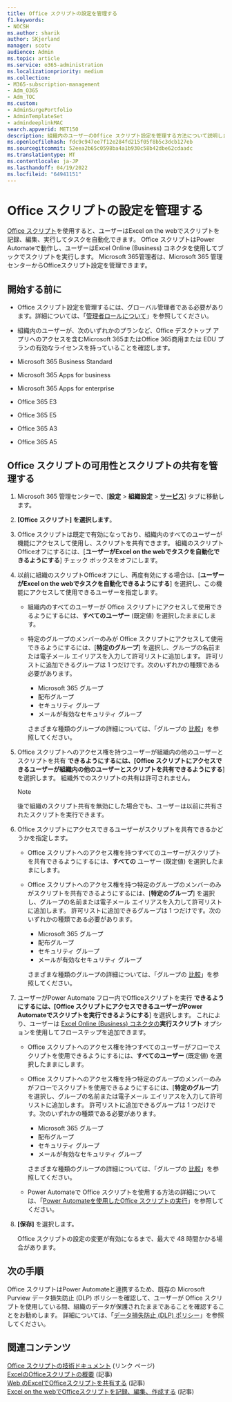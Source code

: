 ```yaml
---
title: Office スクリプトの設定を管理する
f1.keywords:
- NOCSH
ms.author: sharik
author: SKjerland
manager: scotv
audience: Admin
ms.topic: article
ms.service: o365-administration
ms.localizationpriority: medium
ms.collection:
- M365-subscription-management
- Adm_O365
- Adm_TOC
ms.custom:
- AdminSurgePortfolio
- AdminTemplateSet
- admindeeplinkMAC
search.appverid: MET150
description: 組織内のユーザーのOffice スクリプト設定を管理する方法について説明します。
ms.openlocfilehash: fdc9c947ee7f12e284fd215f05f8b5c3dcb127eb
ms.sourcegitcommit: 52eea2b65c0598ba4a1b930c58b42dbe62cdaadc
ms.translationtype: MT
ms.contentlocale: ja-JP
ms.lasthandoff: 04/19/2022
ms.locfileid: "64941151"
---
```

# <a name="manage-office-scripts-settings"></a>Office スクリプトの設定を管理する

[Office スクリプト](/office/dev/scripts)を使用すると、ユーザーはExcel on the webでスクリプトを記録、編集、実行してタスクを自動化できます。 Office スクリプトはPower Automateで動作し、ユーザーはExcel Online (Business) コネクタを使用してブックでスクリプトを実行します。 Microsoft 365管理者は、Microsoft 365 管理センターからOfficeスクリプト設定を管理できます。

## <a name="before-you-begin"></a>開始する前に

- Office スクリプト設定を管理するには、グローバル管理者である必要があります。詳細については、「[管理者ロールについて](../add-users/about-admin-roles.md)」を参照してください。

- 組織内のユーザーが、次のいずれかのプランなど、Office デスクトップ アプリへのアクセスを含むMicrosoft 365またはOffice 365商用または EDU プランの有効なライセンスを持っていることを確認します。

- Microsoft 365 Business Standard
- Microsoft 365 Apps for business
- Microsoft 365 Apps for enterprise
- Office 365 E3
- Office 365 E5
- Office 365 A3
- Office 365 A5

## <a name="manage-availability-of-office-scripts-and-sharing-of-scripts"></a>Office スクリプトの可用性とスクリプトの共有を管理する

1. Microsoft 365 管理センターで、[**設定** \> **組織設定** \> **[サービス](https://go.microsoft.com/fwlink/p/?linkid=2053743)**] タブに移動します。

2. **[Office スクリプト] を選択します**。

3. Office スクリプトは既定で有効になっており、組織内のすべてのユーザーが機能にアクセスして使用し、スクリプトを共有できます。 組織のスクリプトOfficeオフにするには、[**ユーザーがExcel on the webでタスクを自動化できるようにする**] チェック ボックスをオフにします。

4. 以前に組織のスクリプトOfficeオフにし、再度有効にする場合は、[**ユーザーがExcel on the webでタスクを自動化できるようにする**] を選択し、この機能にアクセスして使用できるユーザーを指定します。

    - 組織内のすべてのユーザーが Office スクリプトにアクセスして使用できるようにするには、**すべてのユーザー** (既定値) を選択したままにします。

    - 特定のグループのメンバーのみが Office スクリプトにアクセスして使用できるようにするには、[**特定のグループ**] を選択し、グループの名前または電子メール エイリアスを入力して許可リストに追加します。 許可リストに追加できるグループは 1 つだけです。次のいずれかの種類である必要があります。
        - Microsoft 365 グループ
        - 配布グループ
        - セキュリティ グループ
        - メールが有効なセキュリティ グループ

        さまざまな種類のグループの詳細については、「グループの [比較](../create-groups/compare-groups.md)」を参照してください。

5. Office スクリプトへのアクセス権を持つユーザーが組織内の他のユーザーとスクリプトを共有 **できるようにするには、[Office スクリプトにアクセスできるユーザーが組織内の他のユーザーとスクリプトを共有できるようにする**] を選択します。 組織外でのスクリプトの共有は許可されません。

    > [!NOTE]
    > 後で組織のスクリプト共有を無効にした場合でも、ユーザーは以前に共有されたスクリプトを実行できます。

6. Office スクリプトにアクセスできるユーザーがスクリプトを共有できるかどうかを指定します。

    - Office スクリプトへのアクセス権を持つすべてのユーザーがスクリプトを共有できるようにするには、**すべての** ユーザー (既定値) を選択したままにします。

    - Office スクリプトへのアクセス権を持つ特定のグループのメンバーのみがスクリプトを共有できるようにするには、[**特定のグループ**] を選択し、グループの名前または電子メール エイリアスを入力して許可リストに追加します。 許可リストに追加できるグループは 1 つだけです。次のいずれかの種類である必要があります。
        - Microsoft 365 グループ
        - 配布グループ
        - セキュリティ グループ
        - メールが有効なセキュリティ グループ

        さまざまな種類のグループの詳細については、「グループの [比較](../create-groups/compare-groups.md)」を参照してください。

7. ユーザーがPower Automate フロー内でOfficeスクリプトを実行 **できるようにするには、[Office スクリプトにアクセスできるユーザーがPower Automateでスクリプトを実行できるようにする**] を選択します。 これにより、ユーザーは [Excel Online (Business) コネクタの](/connectors/excelonlinebusiness)**実行スクリプト** オプションを使用してフローステップを追加できます。

    - Office スクリプトへのアクセス権を持つすべてのユーザーがフローでスクリプトを使用できるようにするには、**すべてのユーザー** (既定値) を選択したままにします。

    - Office スクリプトへのアクセス権を持つ特定のグループのメンバーのみがフローでスクリプトを使用できるようにするには、[**特定のグループ**] を選択し、グループの名前または電子メール エイリアスを入力して許可リストに追加します。 許可リストに追加できるグループは 1 つだけです。次のいずれかの種類である必要があります。
        - Microsoft 365 グループ
        - 配布グループ
        - セキュリティ グループ
        - メールが有効なセキュリティ グループ

        さまざまな種類のグループの詳細については、「グループの [比較](../create-groups/compare-groups.md)」を参照してください。

    - Power Automateで Office スクリプトを使用する方法の詳細については、「[Power Automateを使用したOffice スクリプトの実行](/office/dev/scripts/develop/power-automate-integration)」を参照してください。

8. **[保存]** を選択します。

    Office スクリプトの設定の変更が有効になるまで、最大で 48 時間かかる場合があります。

## <a name="next-steps"></a>次の手順

Office スクリプトはPower Automateと連携するため、既存の Microsoft Purview データ損失防止 (DLP) ポリシーを確認して、ユーザーが Office スクリプトを使用している間、組織のデータが保護されたままであることを確認することをお勧めします。 詳細については、「[データ損失防止 (DLP) ポリシー](/power-automate/prevent-data-loss)」を参照してください。

## <a name="related-content"></a>関連コンテンツ

[Office スクリプトの技術ドキュメント](/office/dev/scripts/) (リンク ページ)\
[ExcelのOfficeスクリプトの概要](https://support.microsoft.com/office/9fbe283d-adb8-4f13-a75b-a81c6baf163a) (記事)\
[Web のExcelでOfficeスクリプトを共有する](https://support.microsoft.com/office/226eddbc-3a44-4540-acfe-fccda3d1122b) (記事)\
[Excel on the webでOfficeスクリプトを記録、編集、作成する](/office/dev/scripts/tutorials/excel-tutorial) (記事)
